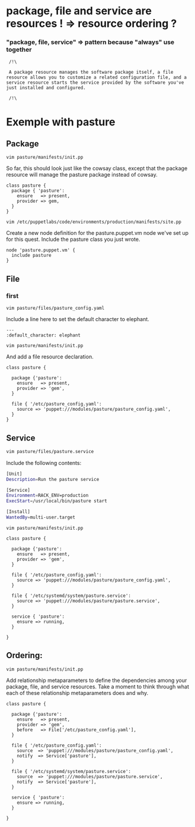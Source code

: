 # package, file and service are resources ! => resource ordering ?

### "package, file, service" => pattern because "always" use together
```
 /!\

 A package resource manages the software package itself, a file resource allows you to customize a related configuration file, and a service resource starts the service provided by the software you've just installed and configured.
 
 /!\
```


# Exemple with pasture
## Package
```
vim pasture/manifests/init.pp
```
So far, this should look just like the cowsay class, except that the package resource will manage the pasture package instead of cowsay.
```puppet
class pasture {
  package { 'pasture':
    ensure   => present,
    provider => gem,
  }
}
```
```
vim /etc/puppetlabs/code/environments/production/manifests/site.pp
```
Create a new node definition for the pasture.puppet.vm node we've set up for this quest. Include the pasture class you just wrote.
```puppet
node 'pasture.puppet.vm' {
  include pasture
}
```

## File

### first
```
vim pasture/files/pasture_config.yaml
```
Include a line here to set the default character to elephant.
```
---
:default_character: elephant
```
```
vim pasture/manifests/init.pp
```
And add a file resource declaration.

```puppet
class pasture {

  package {'pasture':
    ensure   => present,
    provider => 'gem',
  }

  file { '/etc/pasture_config.yaml':
    source => 'puppet:///modules/pasture/pasture_config.yaml',
  }
}
```


## Service

```sh
vim pasture/files/pasture.service
```
Include the following contents:

```sh
[Unit]
Description=Run the pasture service

[Service]
Environment=RACK_ENV=production
ExecStart=/usr/local/bin/pasture start

[Install]
WantedBy=multi-user.target
```

```
vim pasture/manifests/init.pp
```

```puppet
class pasture {

  package {'pasture':
    ensure   => present,
    provider => 'gem',
  }

  file { '/etc/pasture_config.yaml':
    source => 'puppet:///modules/pasture/pasture_config.yaml',
  }

  file { '/etc/systemd/system/pasture.service':
    source => 'puppet:///modules/pasture/pasture.service',
  }

  service { 'pasture':
    ensure => running,
  }

}
```

## Ordering:

```
vim pasture/manifests/init.pp
```
Add relationship metaparameters to define the dependencies among your package, file, and service resources. Take a moment to think through what each of these relationship metaparameters does and why.

```puppet
class pasture {

  package {'pasture':
    ensure   => present,
    provider => 'gem',
    before   => File['/etc/pasture_config.yaml'],
  }

  file { '/etc/pasture_config.yaml':
    source  => 'puppet:///modules/pasture/pasture_config.yaml',
    notify  => Service['pasture'],
  }

  file { '/etc/systemd/system/pasture.service':
    source  => 'puppet:///modules/pasture/pasture.service',
    notify  => Service['pasture'],
  }

  service { 'pasture':
    ensure => running,
  }

}
```